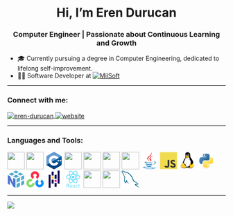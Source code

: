 <h1 align="center">Hi, I’m Eren Durucan</h1>
<h3 align="center">Computer Engineer | Passionate about Continuous Learning and Growth</h3>

- 🎓 Currently pursuing a degree in Computer Engineering, dedicated to lifelong self-improvement.  
- 👨‍💻 Software Developer at <a href="https://www.milsoft.com.tr/" target="_blank" rel="noreferrer">
    <img src="https://www.milsoft.com.tr/wp-content/uploads/2024/09/Beyaz-Milsoft-logo.png" alt="MilSoft" width="100"/>
  </a>

---

<h3 align="left">Connect with me:</h3>
<p align="left">
  <a href="https://www.linkedin.com/in/erendurucan/" target="blank">
    <img align="center" src="https://raw.githubusercontent.com/rahuldkjain/github-profile-readme-generator/master/src/images/icons/Social/linked-in-alt.svg" alt="eren-durucan" height="30" width="40" />
  </a>
  <a href="http://merendurucan.web.app/" target="blank">
    <img align="center" src="https://github.com/erendrcnn/erendrcnn/assets/70805475/aa618df3-75d4-468c-87e6-935dd7e19362" alt="website" height="30" width="30" />
  </a>
</p>

---

<h3 align="left">Languages and Tools:</h3>
<p align="left">
  <a href="https://www.arduino.cc/" target="_blank"><img src="https://cdn.worldvectorlogo.com/logos/arduino-1.svg" width="40" height="40"/></a>
  <a href="https://devdocs.io/c/" target="_blank"><img src="https://upload.wikimedia.org/wikipedia/commons/1/19/C_Logo.png" width="40" height="40"/></a>
  <a href="https://devdocs.io/cpp/" target="_blank"><img src="https://github.com/devicons/devicon/blob/master/icons/cplusplus/cplusplus-original.svg" width="40" height="40"/></a>
  <a href="https://developer.nvidia.com/cuda-zone" target="_blank"><img src="https://github.com/user-attachments/assets/4eac79b4-548d-43b3-a187-91cc500db7a3" width="40" height="40"/></a>
  <a href="https://firebase.google.com/" target="_blank"><img src="https://www.vectorlogo.zone/logos/firebase/firebase-icon.svg" width="40" height="40"/></a>
  <a href="https://flutter.dev" target="_blank"><img src="https://www.vectorlogo.zone/logos/flutterio/flutterio-icon.svg" width="40" height="40"/></a>
  <a href="https://git-scm.com/" target="_blank"><img src="https://www.vectorlogo.zone/logos/git-scm/git-scm-icon.svg" width="40" height="40"/></a>
  <a href="https://www.java.com" target="_blank"><img src="https://raw.githubusercontent.com/devicons/devicon/master/icons/java/java-original.svg" width="40" height="40"/></a>
  <a href="https://developer.mozilla.org/en-US/docs/Web/JavaScript" target="_blank"><img src="https://raw.githubusercontent.com/devicons/devicon/master/icons/javascript/javascript-original.svg" width="40" height="40"/></a>
  <a href="https://www.linux.org/" target="_blank"><img src="https://raw.githubusercontent.com/devicons/devicon/master/icons/linux/linux-original.svg" width="40" height="40"/></a>
  <a href="https://www.python.org" target="_blank"><img src="https://raw.githubusercontent.com/devicons/devicon/master/icons/python/python-original.svg" width="40" height="40"/></a>
  <a href="https://numpy.org/" target="_blank"><img src="https://raw.githubusercontent.com/devicons/devicon/master/icons/numpy/numpy-original.svg" width="40" height="40"/></a>
  <a href="https://opencv.org/" target="_blank"><img src="https://raw.githubusercontent.com/devicons/devicon/master/icons/opencv/opencv-original.svg" width="40" height="40"/></a>
  <a href="https://pandas.pydata.org/" target="_blank"><img src="https://raw.githubusercontent.com/devicons/devicon/master/icons/pandas/pandas-original.svg" width="40" height="40"/></a>
  <a href="https://reactjs.org/" target="_blank"><img src="https://raw.githubusercontent.com/devicons/devicon/master/icons/react/react-original-wordmark.svg" width="40" height="40"/></a>
  <a href="https://www.tutorialspoint.com/vlsi_design/vlsi_design_verilog_introduction.htm" target="_blank"><img src="https://user-images.githubusercontent.com/56430787/105164182-1afa8a80-5b15-11eb-8ac3-7ae5c9f0e15e.png" width="40" height="40"/></a>
  <a href="https://www.mathworks.com/products/matlab.html" target="_blank"><img src="https://upload.wikimedia.org/wikipedia/commons/2/21/Matlab_Logo.png" width="40" height="40"/></a>
  <a href="https://www.mysql.com/" target="_blank"><img src="https://raw.githubusercontent.com/devicons/devicon/master/icons/mysql/mysql-original.svg" width="40" height="40"/></a>
</p>

---

![](https://komarev.com/ghpvc/?username=erendrcnn&abbreviated=true&color=0d58d1)
